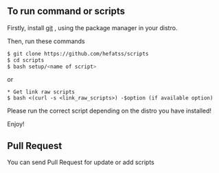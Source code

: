 ## To run command or scripts

Firstly, install [git](https://git-scm.com/book/en/v2/Getting-Started-Installing-Git) , using the package manager in your distro.

Then, run these commands

```bash
$ git clone https://github.com/hefatss/scripts
$ cd scripts
$ bash setup/<name of script>
```
or

```
* Get link raw scripts
$ bash <(curl -s <link_raw_scripts>) -$option (if available option)
```

Please run the correct script depending on the distro you have installed!

Enjoy!


## Pull Request
You can send Pull Request for update or add scripts
